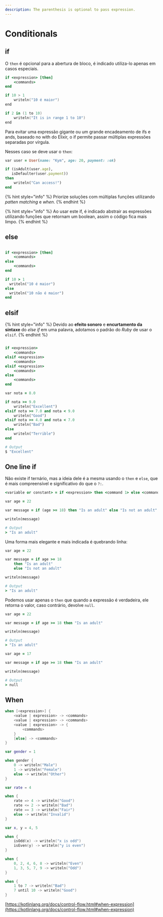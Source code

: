 ```yaml
---
description: The parenthesis is optional to pass expression.
---
```


# Conditionals

## if

O `then` é opcional para a abertura de bloco, é indicado utiliza-lo apenas em casos especiais.

```ruby
if <expression> [then]
    <commands>
end
```

```kotlin
if 10 > 1
    writeln("10 é maior")
end
```

```kotlin
if 2 in (1 to 10)
    writeln("It is in range 1 to 10")
end
```

Para evitar uma expressão gigante ou um grande encadeamento de ifs e ands, baseado no with do Elixir, o if permite passar múltiplas expressões separadas por vírgula.

Nesses caso se deve usar o `then`:

```ruby
var user = User(name: "Kym", age: 20, payment: :ok)

if (isAdult(user.age),
   isDefaulter(user.payment))
then
    writeln("Can access!")
end
```

{% hint style="info" %}
Priorize soluções com múltiplas funções utilizando _patten matching_ e _when_.
{% endhint %}

{% hint style="info" %}
Ao usar este if, é indicado abstrair as expressões utilizando funções que retornam um boolean, assim o código fica mais limpo.
{% endhint %}

## else

```ruby

if <expression> [then]
    <commands>
else
    <commands>
end
```

```ruby
if 10 > 1
  writeln("10 é maior")
else
  writeln("10 não é maior")
end
```

## elsif

{% hint style="info" %}
Devido ao **efeito sonoro** e **encurtamento da sintaxe** do _else if_ em uma palavra, adotamos o padrão do _Ruby_ de usar o `elsif`.
{% endhint %}

```ruby

if <expression>
    <commands>
elsif <expression>
    <commands>
elsif <expression>
    <commands>
else
    <commands>
end
```

```ruby
var nota = 8.0

if nota >= 9.0
    writeln("Excellent")
elsif nota >= 7.0 and nota < 9.0
    writeln("Good")
elsif nota >= 4.0 and nota < 7.0
    writeln("Bad")
else
    writeln("Terrible")
end

# Output
$ "Excellent"
```

## One line if

Não existe if ternário, mas a ideia dele é a mesma usando o `then` e `else`, que é mais compreensível e significativo do que o `?:`.

```ruby
<variable or constant> = if <expression> then <command 1> else <command 2>
```

```ruby
var age = 22

var message = if (age >= 18) then "Is an adult" else "Is not an adult"

writeln(message)

# Output
> "Is an adult"
```

Uma forma mais elegante e mais indicada é quebrando linha:

```ruby
var age = 22

var message = if age >= 18
    then "Is an adult"
    else "Is not an adult"

writeln(message)

# Output
> "Is an adult"
```

Podemos usar apenas o `then` que quando a expressão é verdadeira, ele retorna o valor, caso contrário, devolve `null`.

```ruby
var age = 22

var message = if age >= 18 then "Is an adult"

writeln(message)

# Output
> "Is an adult"
```

```ruby
var age = 17

var message = if age >= 18 then "Is an adult"

writeln(message)

# Output
> null
```

## When

```kotlin
when [<expression>] {
    <value | expression> -> <commands>
    <value | expression> -> <commands>
    <value | expression> -> {
        <commands>
    }
    [else] -> <commands>
}
```

```kotlin
var gender = 1

when gender {
    0 -> writeln("Male")
    1 -> writeln("Female")
    else -> writeln("Other")
}
```

```kotlin
var rate = 4

when {
    rate => 4 -> writeln("Good")
    rate <= 2 -> writeln("Bad")
    rate == 3 -> writeln("Fair")
    else -> writeln("Invalid")
}
```

```kotlin
var x, y = 4, 5

when {
    isOdd(x) -> writeln("x is odd")
    isEven(y) -> writeln("y is even")
}
```

```kotlin
when {
    0, 2, 4, 6, 8 -> writeln("Even")
    1, 3, 5, 7, 9 -> writeln("Odd")
}
```

```kotlin
when {
    1 to 7 -> writeln("Bad")
    7 until 10 -> writeln("Good")
}
```

[https://kotlinlang.org/docs/control-flow.html#when-expression](https://kotlinlang.org/docs/control-flow.html#when-expression)
